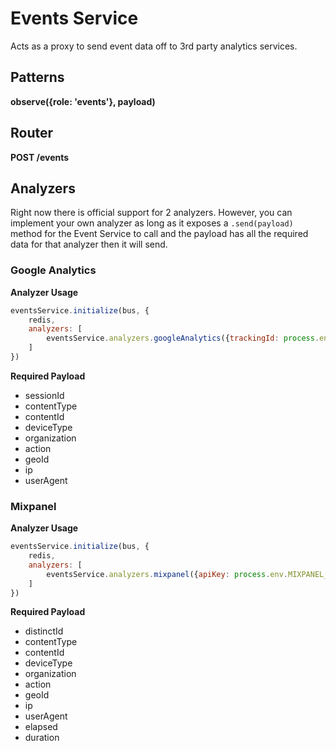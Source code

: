 # Events Service

Acts as a proxy to send event data off to 3rd party analytics services.

## Patterns

**observe({role: 'events'}, payload)**

## Router

**POST /events**

## Analyzers

Right now there is official support for 2 analyzers. However, you can implement your own analyzer as long as it exposes a `.send(payload)` method for the Event Service to call and the payload has all the required data for that analyzer then it will send.

### Google Analytics

**Analyzer Usage**
```js
eventsService.initialize(bus, {
	redis,
	analyzers: [
		eventsService.analyzers.googleAnalytics({trackingId: process.env.GA_TRACKING_ID})
	]
})
```

**Required Payload**

* sessionId
* contentType
* contentId
* deviceType
* organization
* action
* geoId
* ip
* userAgent

### Mixpanel

**Analyzer Usage**
```js
eventsService.initialize(bus, {
	redis,
	analyzers: [
		eventsService.analyzers.mixpanel({apiKey: process.env.MIXPANEL_API_KEY, timeMultiplier: 1000})
	]
})
```

**Required Payload**

* distinctId
* contentType
* contentId
* deviceType
* organization
* action
* geoId
* ip
* userAgent
* elapsed
* duration
